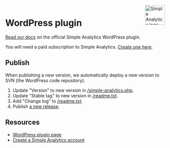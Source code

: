 <a href="https://simpleanalytics.com/">
  <img src="https://assets.simpleanalytics.com/images/logos/logo-github-readme.png" alt="Simple Analytics logo" align="right" height="62" />
</a>

# WordPress plugin

[Read our docs](https://docs.simpleanalytics.com/install-simple-analytics-on-wordpress) on the official Simple Analytics WordPress plugin.

You will need a paid subscription to Simple Analytics. [Create one here](https://simpleanalytics.com/welcome).

## Publish

When publishing a new version, we automatically deploy a new version to SVN (the WordPress code repository).

1. Update "Version" to new version in [/simple-analytics.php](/simple-analytics.php).
1. Update "Stable tag" to new version in [/readme.txt](/readme.txt).
1. Add "Change log" to [/readme.txt](/readme.txt).
1. Publish [a new release](https://github.com/simpleanalytics/wordpress-plugin/releases/new).

## Resources

- [WordPress plugin page](https://wordpress.org/plugins/simpleanalytics/)
- [Create a Simple Analytics account](https://simpleanalytics.com/welcome)
